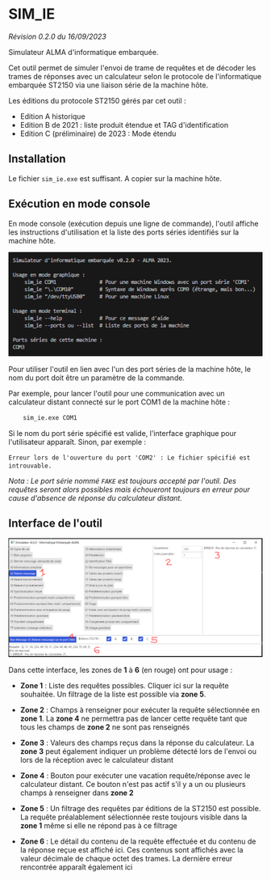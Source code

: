 # SIM_IE

_Révision 0.2.0 du 16/09/2023_

Simulateur ALMA d'informatique embarquée.

Cet outil permet de simuler l'envoi de trame de requêtes et de décoder les trames de réponses avec un calculateur selon le protocole de l'informatique embarquée ST2150 via une liaison série de la machine hôte.

Les éditions du protocole ST2150 gérés par cet outil :

* Edition A historique
* Edition B de 2021 : liste produit étendue et TAG d'identification
* Edition C (préliminaire) de 2023 : Mode étendu

## Installation

Le fichier `sim_ie.exe` est suffisant. A copier sur la machine hôte.

## Exécution en mode console

En mode console (exécution depuis une ligne de commande), l'outil affiche les instructions d'utilisation et la liste des ports séries identifiés sur la machine hôte.

![Interface terminal sim_ie](./DOCS/Sim_ie-terminal.PNG)

Pour utiliser l'outil en lien avec l'un des port séries de la machine hôte, le nom du port doit être un paramètre de la commande.

Par exemple, pour lancer l'outil pour une communication avec un calculateur distant connecté sur le port COM1 de la machine hôte :

```cmd
    sim_ie.exe COM1
```

Si le nom du port série spécifié est valide, l'interface graphique pour l'utilisateur apparaît.
Sinon, par exemple :

```
Erreur lors de l'ouverture du port 'COM2' : Le fichier spécifié est introuvable.
```

_Nota : Le port série nommé `FAKE` est toujours accepté par l'outil. Des requêtes seront alors possibles mais échoueront toujours en erreur pour cause d'absence de réponse du calculateur distant._

## Interface de l'outil

![Interface graphique sim_ie](./DOCS/sim_ie-graphic.PNG)

Dans cette interface, les zones de **1** à **6** (en rouge) ont pour usage :

* **Zone 1** : Liste des requêtes possibles. Cliquer ici sur la requête souhaitée. Un filtrage de la liste est possible via **zone 5**.

* **Zone 2** : Champs à renseigner pour exécuter la requête sélectionnée en **zone 1**. La **zone 4** ne permettra pas de lancer cette requête tant que tous les champs de **zone 2** ne sont pas renseignés

* **Zone 3** : Valeurs des champs reçus dans la réponse du calculateur. La **zone 3** peut également indiquer un problème détecté lors de l'envoi ou lors de la réception avec le calculateur distant

* **Zone 4** : Bouton pour exécuter une vacation requête/réponse avec le calculateur distant. Ce bouton n'est pas actif s'il y a un ou plusieurs champs à renseigner dans **zone 2**

* **Zone 5** : Un filtrage des requêtes par éditions de la ST2150 est possible. La requête préalablement sélectionnée reste toujours visible dans la **zone 1** même si elle ne répond pas à ce filtrage

* **Zone 6** : Le détail du contenu de la requête effectuée et du contenu de la réponse reçue est affiché ici. Ces contenus sont affichés avec la valeur décimale de chaque octet des trames. La dernière erreur rencontrée apparaît également ici
